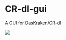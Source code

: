 # CR-dl-gui
A GUI for [DasKraken/CR-dl](https://github.com/DasKraken/CR-dl)


![](https://imgpile.com/images/IOGvgw.png)
